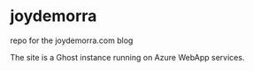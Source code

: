 # joydemorra
repo for the joydemorra.com blog

The site is a Ghost instance running on Azure WebApp services.
